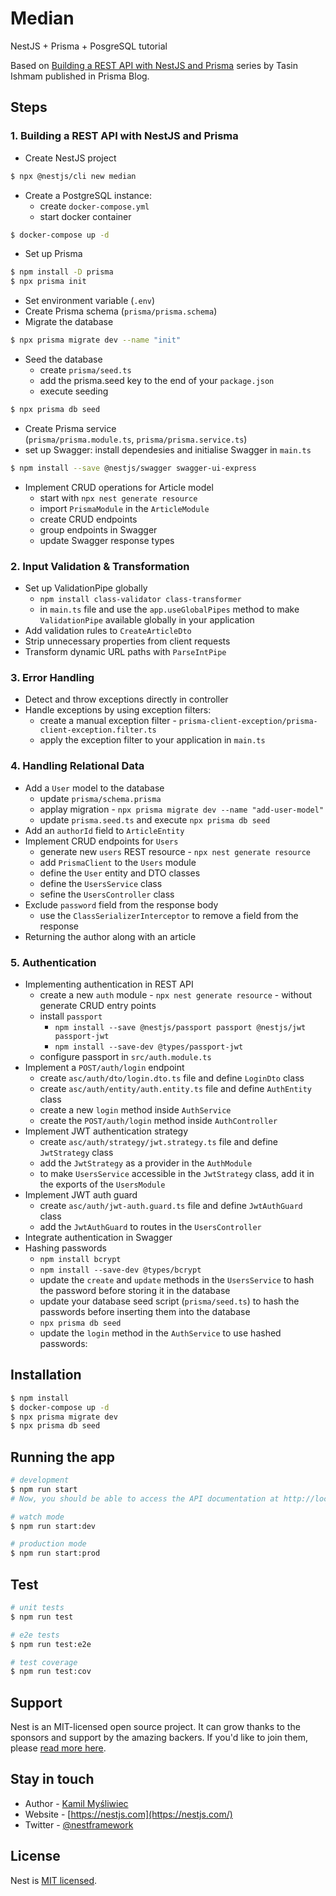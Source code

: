 # Median

NestJS + Prisma + PosgreSQL tutorial

Based on [Building a REST API with NestJS and Prisma](https://www.prisma.io/blog/nestjs-prisma-rest-api-7D056s1BmOL0) series by Tasin Ishmam published in Prisma Blog.

## Steps

### 1. Building a REST API with NestJS and Prisma

- Create NestJS project

```bash
$ npx @nestjs/cli new median
```

- Create a PostgreSQL instance:
  - create `docker-compose.yml`
  - start docker container

```bash
$ docker-compose up -d
```

- Set up Prisma

```bash
$ npm install -D prisma
$ npx prisma init
```

- Set environment variable (`.env`)
- Create Prisma schema (`prisma/prisma.schema`)
- Migrate the database

```bash
$ npx prisma migrate dev --name "init"
```

- Seed the database
  - create `prisma/seed.ts`
  - add the prisma.seed key to the end of your `package.json`
  - execute seeding

```bash
$ npx prisma db seed
```

- Create Prisma service  
  (`prisma/prisma.module.ts`, `prisma/prisma.service.ts`)
- set up Swagger: install dependesies and initialise Swagger in `main.ts`

```bash
$ npm install --save @nestjs/swagger swagger-ui-express
```

- Implement CRUD operations for Article model
  - start with `npx nest generate resource`
  - import `PrismaModule` in the `ArticleModule`
  - create CRUD endpoints
  - group endpoints in Swagger
  - update Swagger response types

### 2. Input Validation & Transformation

- Set up ValidationPipe globally
  - `npm install class-validator class-transformer`
  - in `main.ts` file and use the `app.useGlobalPipes` method to make `ValidationPipe` available globally in your application
- Add validation rules to `CreateArticleDto`
- Strip unnecessary properties from client requests
- Transform dynamic URL paths with `ParseIntPipe`

### 3. Error Handling

- Detect and throw exceptions directly in controller
- Handle exceptions by using exception filters:
  - create a manual exception filter - `prisma-client-exception/prisma-client-exception.filter.ts`
  - apply the exception filter to your application in `main.ts`

### 4. Handling Relational Data

- Add a `User` model to the database
  - update `prisma/schema.prisma`
  - applay migration - `npx prisma migrate dev --name "add-user-model"`
  - update `prisma.seed.ts` and execute `npx prisma db seed`
- Add an `authorId` field to `ArticleEntity`
- Implement CRUD endpoints for `Users`
  - generate new `users` REST resource - `npx nest generate resource`
  - add `PrismaClient` to the `Users` module
  - define the `User` entity and DTO classes
  - define the `UsersService` class
  - sefine the `UsersController` class
- Exclude `password` field from the response body
  - use the `ClassSerializerInterceptor` to remove a field from the response
- Returning the author along with an article

### 5. Authentication

- Implementing authentication in REST API
  - create a new `auth` module - `npx nest generate resource` - without generate CRUD entry points
  - install `passport`
    - `npm install --save @nestjs/passport passport @nestjs/jwt passport-jwt`
    - `npm install --save-dev @types/passport-jwt`
  - configure passport in `src/auth.module.ts`
- Implement a `POST/auth/login` endpoint
  - create `asc/auth/dto/login.dto.ts` file and define `LoginDto` class
  - create `asc/auth/entity/auth.entity.ts` file and define `AuthEntity` class
  - create a new `login` method inside `AuthService`
  - create the `POST/auth/login` method inside `AuthController`
- Implement JWT authentication strategy
  - create `asc/auth/strategy/jwt.strategy.ts` file and define `JwtStrategy` class
  - add the `JwtStrategy` as a provider in the `AuthModule`
  - to make `UsersService` accessible in the `JwtStrategy` class, add it in the exports of the `UsersModule`
- Implement JWT auth guard
  - create `asc/auth/jwt-auth.guard.ts` file and define `JwtAuthGuard` class
  - add the `JwtAuthGuard` to routes in the `UsersController`
- Integrate authentication in Swagger
- Hashing passwords
  - `npm install bcrypt`
  - `npm install --save-dev @types/bcrypt`
  - update the `create` and `update` methods in the `UsersService` to hash the password before storing it in the database
  - update your database seed script (`prisma/seed.ts`) to hash the passwords before inserting them into the database
  - `npx prisma db seed`
  - update the `login` method in the `AuthService` to use hashed passwords:

## Installation

```bash
$ npm install
$ docker-compose up -d
$ npx prisma migrate dev
$ npx prisma db seed
```

## Running the app

```bash
# development
$ npm run start
# Now, you should be able to access the API documentation at http://localhost:3000/api/

# watch mode
$ npm run start:dev

# production mode
$ npm run start:prod
```

## Test

```bash
# unit tests
$ npm run test

# e2e tests
$ npm run test:e2e

# test coverage
$ npm run test:cov
```

## Support

Nest is an MIT-licensed open source project. It can grow thanks to the sponsors and support by the amazing backers. If you'd like to join them, please [read more here](https://docs.nestjs.com/support).

## Stay in touch

- Author - [Kamil Myśliwiec](https://kamilmysliwiec.com)
- Website - [https://nestjs.com](https://nestjs.com/)
- Twitter - [@nestframework](https://twitter.com/nestframework)

## License

Nest is [MIT licensed](LICENSE).

